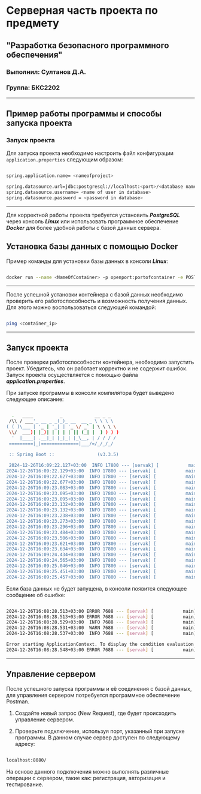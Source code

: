 # Серверная часть проекта по предмету
## "Разработка безопасного программного обеспечения"

### Выполнил: Султанов Д.А.
### Группа: БКС2202

---

## Пример работы программы и способы запуска проекта

### Запуск проекта

Для запуска проекта необходимо настроить файл конфигурации `application.properties` следующим образом:


```bash 

spring.application.name= <nameofproject>

spring.datasource.url=jdbc:postgresql://localhost:<port>/<database name> 
spring.datasource.username= <name of user in database>
spring.datasource.password = <password in database>

```

---

Для корректной работы проекта требуется установить **_PostgreSQL_** через консоль **_Linux_** или использовать программное обеспечение **_Docker_** для более удобной работы с базой данных сервера.

## Установка базы данных с помощью Docker
Пример команды для установки базы данных в консоли _**Linux**_:

```bash

docker run --name <NameOfContainer> -p openport:portofcontainer -e POSTGRES_USER=<name> -e POSTGRES_PASSWORD=<password> -e POSTGRES_DB=mynewdb-d postgres

```

---

После успешной установки контейнера с базой данных необходимо проверить его работоспособность и возможность получения данных. Для этого можно воспользоваться следующей командой:
```bash 

ping <container_ip>

```

---

## Запуск проекта
После проверки работоспособности контейнера, необходимо запустить проект. Убедитесь, что он работает корректно и не содержит ошибок. Запуск проекта осуществляется с помощью файла **_application.properties_**.

При запуске программы в консоли компилятора будет выведено следующее описание:

```bash

  .   ____          _            __ _ _
 /\\ / ___'_ __ _ _(_)_ __  __ _ \ \ \ \
( ( )\___ | '_ | '_| | '_ \/ _` | \ \ \ \
 \\/  ___)| |_)| | | | | || (_| |  ) ) ) )
  '  |____| .__|_| |_|_| |_\__, | / / / /
 =========|_|==============|___/=/_/_/_/

 :: Spring Boot ::                (v3.3.5)
 
 2024-12-26T16:09:22.127+03:00  INFO 17800 --- [servak] [           main] r.mtuci.antivirus.AntivirusApplication   : Starting AntivirusApplication using Java 21.0.5 with PID 17800 (C:\Users\Admin\Documents\java_project\RBPO_Servak\servak\target\classes started by Admin in C:\Users\Admin\Documents\java_project\RBPO_Servak)
2024-12-26T16:09:22.129+03:00  INFO 17800 --- [servak] [           main] r.mtuci.antivirus.AntivirusApplication   : No active profile set, falling back to 1 default profile: "default"
2024-12-26T16:09:22.627+03:00  INFO 17800 --- [servak] [           main] .s.d.r.c.RepositoryConfigurationDelegate : Bootstrapping Spring Data JPA repositories in DEFAULT mode.
2024-12-26T16:09:22.677+03:00  INFO 17800 --- [servak] [           main] .s.d.r.c.RepositoryConfigurationDelegate : Finished Spring Data repository scanning in 46 ms. Found 7 JPA repository interfaces.
2024-12-26T16:09:23.083+03:00  INFO 17800 --- [servak] [           main] o.s.b.w.embedded.tomcat.TomcatWebServer  : Tomcat initialized with port 8080 (http)
2024-12-26T16:09:23.095+03:00  INFO 17800 --- [servak] [           main] o.apache.catalina.core.StandardService   : Starting service [Tomcat]
2024-12-26T16:09:23.095+03:00  INFO 17800 --- [servak] [           main] o.apache.catalina.core.StandardEngine    : Starting Servlet engine: [Apache Tomcat/10.1.31]
2024-12-26T16:09:23.132+03:00  INFO 17800 --- [servak] [           main] o.a.c.c.C.[Tomcat].[localhost].[/]       : Initializing Spring embedded WebApplicationContext
2024-12-26T16:09:23.132+03:00  INFO 17800 --- [servak] [           main] w.s.c.ServletWebServerApplicationContext : Root WebApplicationContext: initialization completed in 972 ms
2024-12-26T16:09:23.238+03:00  INFO 17800 --- [servak] [           main] o.hibernate.jpa.internal.util.LogHelper  : HHH000204: Processing PersistenceUnitInfo [name: default]
2024-12-26T16:09:23.273+03:00  INFO 17800 --- [servak] [           main] org.hibernate.Version                    : HHH000412: Hibernate ORM core version 6.5.3.Final
2024-12-26T16:09:23.296+03:00  INFO 17800 --- [servak] [           main] o.h.c.internal.RegionFactoryInitiator    : HHH000026: Second-level cache disabled
2024-12-26T16:09:23.484+03:00  INFO 17800 --- [servak] [           main] o.s.o.j.p.SpringPersistenceUnitInfo      : No LoadTimeWeaver setup: ignoring JPA class transformer
2024-12-26T16:09:23.506+03:00  INFO 17800 --- [servak] [           main] com.zaxxer.hikari.HikariDataSource       : HikariPool-1 - Starting...
2024-12-26T16:09:23.621+03:00  INFO 17800 --- [servak] [           main] com.zaxxer.hikari.pool.HikariPool        : HikariPool-1 - Added connection org.postgresql.jdbc.PgConnection@72324965
2024-12-26T16:09:23.634+03:00  INFO 17800 --- [servak] [           main] com.zaxxer.hikari.HikariDataSource       : HikariPool-1 - Start completed.
2024-12-26T16:09:24.434+03:00  INFO 17800 --- [servak] [           main] o.h.e.t.j.p.i.JtaPlatformInitiator       : HHH000489: No JTA platform available (set 'hibernate.transaction.jta.platform' to enable JTA platform integration)
2024-12-26T16:09:24.565+03:00  INFO 17800 --- [servak] [           main] j.LocalContainerEntityManagerFactoryBean : Initialized JPA EntityManagerFactory for persistence unit 'default'
2024-12-26T16:09:25.046+03:00  INFO 17800 --- [servak] [           main] r$InitializeUserDetailsManagerConfigurer : Global AuthenticationManager configured with UserDetailsService bean with name userService
2024-12-26T16:09:25.451+03:00  INFO 17800 --- [servak] [           main] o.s.b.w.embedded.tomcat.TomcatWebServer  : Tomcat started on port 8080 (http) with context path '/'
2024-12-26T16:09:25.457+03:00  INFO 17800 --- [servak] [           main] r.mtuci.antivirus.AntivirusApplication   : Started AntivirusApplication in 3.638 seconds (process running for 4.057)

```

Если база данных не будет запущена, в консоли появится следующее сообщение об ошибке:

```bash

2024-12-26T16:08:28.513+03:00 ERROR 7688 --- [servak] [           main] j.LocalContainerEntityManagerFactoryBean : Failed to initialize JPA EntityManagerFactory: Unable to create requested service [org.hibernate.engine.jdbc.env.spi.JdbcEnvironment] due to: Unable to determine Dialect without JDBC metadata (please set 'jakarta.persistence.jdbc.url' for common cases or 'hibernate.dialect' when a custom Dialect implementation must be provided)
2024-12-26T16:08:28.513+03:00 ERROR 7688 --- [servak] [           main] o.s.b.web.embedded.tomcat.TomcatStarter  : Error starting Tomcat context. Exception: org.springframework.beans.factory.UnsatisfiedDependencyException. Message: Error creating bean with name 'jwtRequestFilter' defined in file [C:\Users\Admin\Documents\java_project\RBPO_Servak\servak\target\classes\ru\mtuci\antivirus\utils\JwtRequestFilter.class]: Unsatisfied dependency expressed through constructor parameter 1: Error creating bean with name 'userService' defined in file [C:\Users\Admin\Documents\java_project\RBPO_Servak\servak\target\classes\ru\mtuci\antivirus\services\UserService.class]: Unsatisfied dependency expressed through constructor parameter 0: Error creating bean with name 'userRepository' defined in ru.mtuci.antivirus.repositories.UserRepository defined in @EnableJpaRepositories declared on JpaRepositoriesRegistrar.EnableJpaRepositoriesConfiguration: Cannot resolve reference to bean 'jpaSharedEM_entityManagerFactory' while setting bean property 'entityManager'
2024-12-26T16:08:28.529+03:00  INFO 7688 --- [servak] [           main] o.apache.catalina.core.StandardService   : Stopping service [Tomcat]
2024-12-26T16:08:28.531+03:00  WARN 7688 --- [servak] [           main] ConfigServletWebServerApplicationContext : Exception encountered during context initialization - cancelling refresh attempt: org.springframework.context.ApplicationContextException: Unable to start web server
2024-12-26T16:08:28.537+03:00  INFO 7688 --- [servak] [           main] .s.b.a.l.ConditionEvaluationReportLogger : 

Error starting ApplicationContext. To display the condition evaluation report re-run your application with 'debug' enabled.
2024-12-26T16:08:28.548+03:00 ERROR 7688 --- [servak] [           main] o.s.boot.SpringApplication               : Application run failed

```

---

## Управление сервером
После успешного запуска программы и её соединения с базой данных, для управления сервером потребуется программное обеспечение Postman.

1. Создайте новый запрос (New Request), где будет происходить управление сервером.

2. Проверьте подключение, используя порт, указанный при запуске программы. В данном случае сервер доступен по следующему адресу:
```bash

localhost:8080/

```

На основе данного подключения можно выполнять различные операции с сервером, такие как: регистрация, авторизация и тестирование.